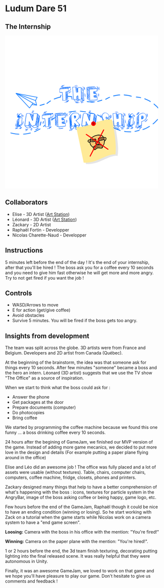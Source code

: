 # Ludum Dare 51

## The Internship

![](LogoTheInternShip.png)

## Collaborators

- Elise - 3D Artist ([Art Station](https://www.artstation.com/nyandiacat))
- Léonard - 3D Artist ([Art Station](https://www.artstation.com/leonard_pineau))
- Zackary - 2D Artist
- Raphaël Fortin - Developper
- Nicolas Charette-Naud - Developper

## Instructions

5 minutes left before the end of the day ! It's the end of your internship, after that you'll be hired ! The boss ask you for a coffee every 10 seconds and you need to give him fast otherwise he will get more and more angry. Try to not get fired if you want the job !

## Controls

- WASD/Arrows to move
- E for action (get/give coffee)
- Avoid obstacles
- Survive 5 minutes. You will be fired if the boss gets too angry.

## Insights from development

The team was split across the globe. 3D artists were from France and Belgium. Developers and 2D artist from Canada (Québec).

At the beginning of the brainstorm, the idea was that someone ask for things every 10 seconds. After few minutes "someone" became a boss and the hero an intern. Léonard (3D artist) suggests that we use the TV show "The Office" as a source of inspiration.

When we start to think what the boss could ask for :

- Answer the phone
- Get packages at the door
- Prepare documents (computer)
- Do photocopies
- Bring coffee

We started by programming the coffee machine because we found this one funny ... a boss drinking coffee every 10 seconds.

24 hours after the begining of GameJam, we finished our MVP version of the game. Instead of adding more game mecanics, we decided to put more love in the design and details (For example putting a paper plane flying around in the office)

Elise and Léo did an awesome job ! The office was fully placed and a lot of assets were usable (without textures). Table, chairs, computer chairs, computers, coffee machine, fridge, closets, phones and printers.

Zackary designed many things that help to have a better comprehension of what's happening with the boss : icons, textures for particle system in the AngryBar, image of the boss asking coffee or being happy, game logo, etc.

Few hours before the end of the GameJam, Raphaël though it could be nice to have an ending condition (winning or losing). So he start working with Zack on a tutorial when the game starts while Nicolas work on a camera system to have a "end game screen".

**Loosing:** Camera with the boss in his office with the mention: "You're fired!"

**Winning:** Camera on the paper plane with the mention: "You're hired!".

1 or 2 hours before the end, the 3d team finish texturing, decorating putting lighting into the final released scene. It was really helpful that they were autonomous in Unity.

Finally, it was an awesome GameJam, we loved to work on that game and we hope you'll have pleasure to play our game. Don't hesitate to give us comments and feedback !